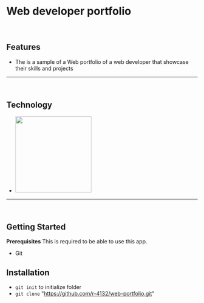# Web developer portfolio
&nbsp;
## Features
- The is a sample of a Web portfolio of a web developer that showcase their skills and projects

---
&nbsp;
## Technology

- <img src = "https://p92.com/binaries/content/gallery/p92website/technologies/htmlcssjs-details.png" width="200">

---
&nbsp;
## Getting Started
**Prerequisites**
This is required to be able to use this app.
- Git
&nbsp;


## **Installation**
- `git init` to initialize folder
- `git clone` "https://github.com/r-4132/web-portfolio.git"

